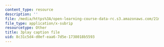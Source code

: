 ```yaml
---
content_type: resource
description: ''
file: /media/https%3A/open-learning-course-data-rc.s3.amazonaws.com/21m-380-music-and-technology-live-electronics-performance-practices-spring-2011/8c31c5d4d0efeaa67d5e1738018b5593_hlXjQ4qtaYU.srt
file_type: application/x-subrip
resourcetype: Other
title: 3play caption file
uid: 8c31c5d4-d0ef-eaa6-7d5e-1738018b5593
---
```

